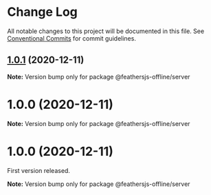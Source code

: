 # Change Log

All notable changes to this project will be documented in this file.
See [Conventional Commits](https://conventionalcommits.org) for commit guidelines.

## [1.0.1](http://github.com/feathersjs-offline/owndata-ownnet/packages/server/compare/v1.0.0...v1.0.1) (2020-12-11)

**Note:** Version bump only for package @feathersjs-offline/server





# 1.0.0 (2020-12-11)

**Note:** Version bump only for package @feathersjs-offline/server






# 1.0.0 (2020-12-11)
First version released.

**Note:** Version bump only for package @feathersjs-offline/server
